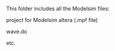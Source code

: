 This folder includes all the Modelsim files:

  project for Modelsim altera (.mpf file)
  
  wave.do
  
  etc.
  
